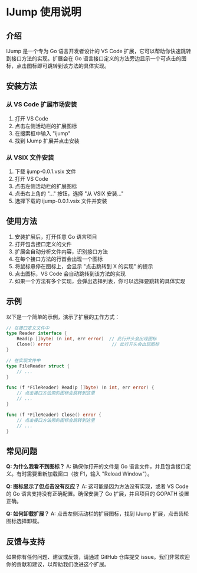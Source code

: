# IJump 使用说明

## 介绍

IJump 是一个专为 Go 语言开发者设计的 VS Code 扩展，它可以帮助你快速跳转到接口方法的实现。扩展会在 Go 语言接口定义的方法旁边显示一个可点击的图标，点击图标即可跳转到该方法的具体实现。

## 安装方法

### 从 VS Code 扩展市场安装

1. 打开 VS Code
2. 点击左侧活动栏的扩展图标
3. 在搜索框中输入 "ijump"
4. 找到 IJump 扩展并点击安装

### 从 VSIX 文件安装

1. 下载 ijump-0.0.1.vsix 文件
2. 打开 VS Code
3. 点击左侧活动栏的扩展图标
4. 点击右上角的 "..." 按钮，选择 "从 VSIX 安装..."
5. 选择下载的 ijump-0.0.1.vsix 文件并安装

## 使用方法

1. 安装扩展后，打开任意 Go 语言项目
2. 打开包含接口定义的文件
3. 扩展会自动分析文件内容，识别接口方法
4. 在每个接口方法的行首会出现一个图标
5. 将鼠标悬停在图标上，会显示 "点击跳转到 X 的实现" 的提示
6. 点击图标，VS Code 会自动跳转到该方法的实现
7. 如果一个方法有多个实现，会弹出选择列表，你可以选择要跳转的具体实现

## 示例

以下是一个简单的示例，演示了扩展的工作方式：

```go
// 在接口定义文件中
type Reader interface {
    Read(p []byte) (n int, err error)  // 此行开头会出现图标
    Close() error                       // 此行开头会出现图标
}

// 在实现文件中
type FileReader struct {
    // ...
}

func (f *FileReader) Read(p []byte) (n int, err error) {
    // 点击接口方法旁的图标会跳转到这里
    // ...
}

func (f *FileReader) Close() error {
    // 点击接口方法旁的图标会跳转到这里
    // ...
}
```

## 常见问题

**Q: 为什么我看不到图标？**
A: 确保你打开的文件是 Go 语言文件，并且包含接口定义。有时需要重新加载窗口（按 F1，输入 "Reload Window"）。

**Q: 图标显示了但点击没有反应？**
A: 这可能是因为方法没有实现，或者 VS Code 的 Go 语言支持没有正确配置。确保安装了 Go 扩展，并且项目的 GOPATH 设置正确。

**Q: 如何卸载扩展？**
A: 点击左侧活动栏的扩展图标，找到 IJump 扩展，点击齿轮图标选择卸载。

## 反馈与支持

如果你有任何问题、建议或反馈，请通过 GitHub 仓库提交 issue。我们非常欢迎你的贡献和建议，以帮助我们改进这个扩展。 